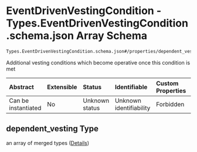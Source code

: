# EventDrivenVestingCondition - Types.EventDrivenVestingCondition.schema.json Array Schema

```txt
Types.EventDrivenVestingCondition.schema.json#/properties/dependent_vesting
```

Additional vesting conditions which become operative once this condition is met

| Abstract            | Extensible | Status         | Identifiable            | Custom Properties | Additional Properties | Access Restrictions | Defined In                                                                                                              |
| :------------------ | :--------- | :------------- | :---------------------- | :---------------- | :-------------------- | :------------------ | :---------------------------------------------------------------------------------------------------------------------- |
| Can be instantiated | No         | Unknown status | Unknown identifiability | Forbidden         | Allowed               | none                | [EventDrivenVestingCondition.schema.json*](../out/types/EventDrivenVestingCondition.schema.json "open original schema") |

## dependent_vesting Type

an array of merged types ([Details](eventdrivenvestingcondition-properties-eventdrivenvestingcondition---typeseventdrivenvestingconditionschemajson-array-items.md))
